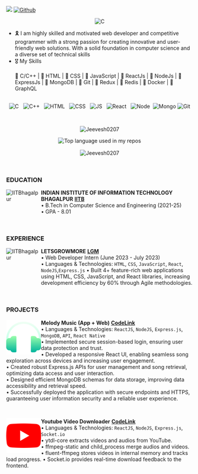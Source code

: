 ![](https://visitor-badge.laobi.icu/badge?page_id=Jeevesh0207.Jeevesh0207)
[![Github](https://img.shields.io/github/followers/Jeevesh0207?label=Follow&style=social)](https://github.com/Jeevesh0207)

<p align=center>
  <img alt="C" width=500px  src="https://github.com/Jeevesh0207/Jeevesh0207/assets/132649861/958c140b-e1d9-4253-91a6-191c3491f251?style=flat-square&logo=react&logoColor=white" />
  
</p>

- 🎗️ I am highly skilled and motivated web developer and competitive programmer with a strong passion for creating innovative and user-friendly web solutions. With a solid foundation in computer science and a diverse set of technical skills
- 🎖️ My Skills <br><br>
  🏅 C/C++ | 🏅 HTML | 🏅 CSS | 🏅 JavaScript | 🏅 ReactJs | 🏅 NodeJs | 🏅 ExpressJs | 🏅 MongoDB | 🏅 Git | 🏅 Redux | 🏅 Redis | 🏅 Docker | 🏅 GraphQL
  <br><br>





<p align=center >
  <img alt="C" width=35px  src="https://github.com/Jeevesh0207/Jeevesh0207/assets/132649861/69adee5a-8c29-4c57-9928-f42921ca5cb8?style=flat-square&logo=react&logoColor=white" />&nbsp;&nbsp;
  <img alt="C++" width=35px  src="https://github.com/Jeevesh0207/Jeevesh0207/assets/132649861/2bf8ba6a-76c5-48fa-950e-1cc7ffa17ece?style=flat-square&logo=react&logoColor=white"  />&nbsp;&nbsp;
  <img alt="HTML" width=35px  src="https://github.com/Jeevesh0207/Jeevesh0207/assets/132649861/34742ded-c054-419e-ac8e-b8bdcd19d67e?style=flat-square&logo=react&logoColor=white"  />&nbsp;&nbsp;
  <img alt="CSS" width=35px  src="https://github.com/Jeevesh0207/Jeevesh0207/assets/132649861/23294a83-5d5c-4460-b14d-1225d01e8124?style=flat-square&logo=react&logoColor=white"  />&nbsp;&nbsp;
  <img alt="JS" width=35px  src="https://github.com/Jeevesh0207/Jeevesh0207/assets/132649861/d8dbcba1-399a-4578-aac9-02a1b9be8b9e?style=flat-square&logo=react&logoColor=white"  />&nbsp;&nbsp;
  <img alt="React" width=35px  src="https://github.com/Jeevesh0207/Jeevesh0207/assets/132649861/33191deb-823e-4307-b697-599fe97108ca?style=flat-square&logo=react&logoColor=white"  />&nbsp;&nbsp;
  <img alt="Node" width=35px  src="https://github.com/Jeevesh0207/Jeevesh0207/assets/132649861/bdf85988-3867-45bb-836f-02483128db8e?style=flat-square&logo=react&logoColor=white"  />&nbsp;
  <img alt="Mongo" width=35px  src="https://github.com/Jeevesh0207/Jeevesh0207/assets/132649861/cfe89dc1-bd96-4712-977e-b4b7a99b2437?style=flat-square&logo=react&logoColor=white"  />
  <img alt="Git" width=35px  src="https://github.com/Jeevesh0207/Jeevesh0207/assets/132649861/7f1d17b6-f88d-49bf-8698-e0b1d0f69c2b?style=flat-square&logo=react&logoColor=white"  />
</p>


<br/>
<p align="center"> <img src="https://github-readme-stats.vercel.app/api?username=Jeevesh0207&show_icons=true&theme=gotham&hide=stars,issues" alt="Jeevesh0207" />


<p align=center>
<!--   <img src="https://github-readme-stats.vercel.app/api/top-langs/?username=Jeevesh0207&theme=tokyonight"> -->
  <img width="" src="https://github-readme-stats.vercel.app/api/top-langs/?username=Jeevesh0207&layout=compact&hide_title=1&card_width=300&theme=gotham" alt="Top language used in my repos" />
</p>

<p align="center">
  <img align="center" src="https://github-readme-streak-stats.herokuapp.com/?user=Jeevesh0207&theme=gotham" alt="Jeevesh0207" />
</p>

<br>


### EDUCATION
[<img align="left" height="94px" width="94px" alt="IITBhagalpur" src="https://github.com/Jeevesh0207/Jeevesh0207/assets/132649861/42e12c05-e053-407a-a114-35a5e341ecd3?raw=true"/>](https://www.iiitbh.ac.in/)

**INDIAN INSTITUTE OF INFORMATION TECHNOLOGY BHAGALPUR** 
[**IITB**](https://www.iiitbh.ac.in/) \
• B.Tech in Computer Science and Engineering (2021-25) \
• GPA - 8.01 

<br>

### EXPERIENCE
[<img align="left" height="94px" width="94px" alt="IITBhagalpur" src="https://github.com/Jeevesh0207/Jeevesh0207/assets/132649861/b3d18af9-27d5-4a9a-b5c0-87bdf3b13b31?raw=true"/>](https://www.iiitbh.ac.in/)

**LETSGROWMORE** 
[**LGM**](https://letsgrowmore.in/) \
• Web Developer Intern (June 2023 - July 2023) \
• Languages & Technologies: `HTML`, `CSS`, `JavaScript`, `React`, `NodeJS`,`Express.js`
• Built 4+ feature-rich web applications using HTML, CSS, JavaScript, and React libraries, increasing development efficiency by 60% through Agile methodologies.

<br>


### PROJECTS  

[<img align="left" height="94px" width="94px" alt="IITBhagalpur" src="https://github.com/Jeevesh0207/Melody_Music_Web_App/blob/main/Web/frontend/src/img/favicon.png"/>](https://github.com/Jeevesh0207/Melody_Music_Web_App)

**Melody Music (App + Web)** 
[**CodeLink**](https://github.com/Jeevesh0207/Melody_Music_Web_App) \
• Languages & Technologies: `ReactJS`, `NodeJS`, `Express.js`, `MongoDB`, `API`, `React Native`\
• Implemented secure session-based login, ensuring user data protection and trust.\
• Developed a responsive React UI, enabling seamless song exploration across devices and increasing user engagement.\
• Created robust Express.js APIs for user management and song retrieval, optimizing data access and user interaction.\
• Designed efficient MongoDB schemas for data storage, improving data accessibility and retrieval speed.\
• Successfully deployed the application with secure endpoints and HTTPS, guaranteeing user information security and a reliable user experience.

<br>

[<img align="left" height="94px" width="94px" alt="IITBhagalpur" src="https://github.com/Jeevesh0207/ytdlfrontend/blob/main/Screenshot/youtube.png"/>](https://github.com/Jeevesh0207/ytdlfrontend)
**Youtube Video Downloader** 
[**CodeLink**](https://github.com/Jeevesh0207/ytdlfrontend)\
• Languages & Technologies: `ReactJS`, `NodeJS`, `Express.js`, `Socket.io` \
• ytdl-core extracts videos and audios from YouTube.\
• ffmpeg-static and child_process merge audios and videos.\
• fluent-ffmpeg stores videos in internal memory and tracks load progress. • Socket.io provides real-time download feedback to the frontend.



